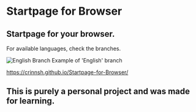 # Startpage for Browser
## Startpage for your browser. <br/>

For available languages, check the branches. <br/>

![English Branch](https://i.imgur.com/W26h2Rb.jpg)
Example of 'English' branch <br/>

https://crinnsh.github.io/Startpage-for-Browser/

## This is purely a personal project and was made for learning.
